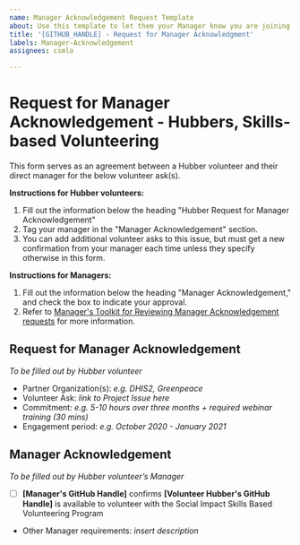 ```yaml
---
name: Manager Acknowledgement Request Template
about: Use this template to let them your Manager know you are joining a Skills Based Volunteering Project
title: '[GITHUB_HANDLE] - Request for Manager Acknowledgment'
labels: Manager-Acknowledgement
assignees: csmlo

---
```


# Request for Manager Acknowledgement - Hubbers, Skills-based Volunteering 
This form serves as an agreement between a Hubber volunteer and their direct manager for the below volunteer ask(s). 

**Instructions for Hubber volunteers:** 
1. Fill out the information below the heading "Hubber Request for Manager Acknowledgement"
2. Tag your manager in the "Manager Acknowledgement" section. 
3. You can add additional volunteer asks to this issue, but must get a new confirmation from your manager each time unless they specify otherwise in this form.

**Instructions for Managers:**
1. Fill out the information  below the heading "Manager Acknowledgement," and check the box to indicate your approval.
2. Refer to [Manager's Toolkit for Reviewing Manager Acknowledgement requests](https://github.com/github/SI-skills-based-volunteering/blob/main/Manager%20Acknowledgement/Manager%20Toolkit%20Reviewing%20Acknowledgement%20Requests.md) for more information.


## Request for Manager Acknowledgement
*To be filled out by Hubber volunteer*

* Partner Organization(s): *e.g. DHIS2, Greenpeace*
* Volunteer Ask: *link to Project Issue here*
* Commitment: *e.g. 5-10 hours over three months + required webinar training (30 mins)*
* Engagement period: *e.g. October 2020 - January 2021*


## Manager Acknowledgement
*To be filled out by Hubber volunteer’s Manager*

- [ ] **[Manager's GitHub Handle]** confirms **[Volunteer Hubber's GitHub Handle]** is available to volunteer with the Social Impact Skills Based Volunteering Program
       
- Other Manager requirements: *insert description*
